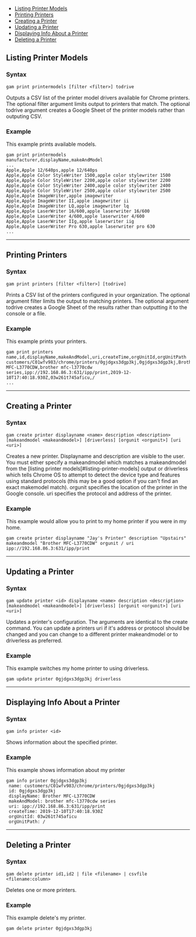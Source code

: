 - [Listing Printer Models](#listing-printer-models)
- [Printing Printers](#printing-printers)
- [Creating a Printer](#creating-a-printer)
- [Updating a Printer](#updating-a-printer)
- [Displaying Info About a Printer](#displaying-info-about-a-printer)
- [Deleting a Printer](#deleting-a-printer)

## Listing Printer Models
### Syntax
```
gam print printermodels [filter <filter>] todrive
```
Outputs a CSV list of the printer model drivers available for Chrome printers. The optional filter argument limits output to printers that match. The optional todrive argument creates a Google Sheet of the printer models rather than outputing CSV.

### Example
This example prints available models.
```
gam print printermodels
manufacturer,displayName,makeAndModel
...
Apple,Apple 12/640ps,apple 12/640ps
Apple,Apple Color StyleWriter 1500,apple color stylewriter 1500
Apple,Apple Color StyleWriter 2200,apple color stylewriter 2200
Apple,Apple Color StyleWriter 2400,apple color stylewriter 2400
Apple,Apple Color StyleWriter 2500,apple color stylewriter 2500
Apple,Apple ImageWriter,apple imagewriter
Apple,Apple ImageWriter II,apple imagewriter ii
Apple,Apple ImageWriter LQ,apple imagewriter lq
Apple,Apple LaserWriter 16/600,apple laserwriter 16/600
Apple,Apple LaserWriter 4/600,apple laserwriter 4/600
Apple,Apple LaserWriter IIg,apple laserwriter iig
Apple,Apple LaserWriter Pro 630,apple laserwriter pro 630
...
```
----

## Printing Printers
### Syntax
```
gam print printers [filter <filter>] [todrive]
```
Prints a CSV list of the printers configured in your organization. The optional argument filter limits the output to matching printers. The optional argument todrive creates a Google Sheet of the results rather than outputting it to the console or a file.

### Example
This example prints your printers.
```
gam print printers
name,id,displayName,makeAndModel,uri,createTime,orgUnitId,orgUnitPath
customers/C01wfv983/chrome/printers/0gjdgxs3dgp3kj,0gjdgxs3dgp3kj,Brother MFC-L3770CDW,brother mfc-l3770cdw series,ipp://192.168.86.3:631/ipp/print,2019-12-10T17:40:18.930Z,03w261t745aficu,/
...
```
----

## Creating a Printer
### Syntax
```
gam create printer displayname <name> description <description> [makeandmodel <makeandmodel>] [driverless] [orgunit <orgunit>] [uri <uri>]
```
Creates a new printer. Displayname and description are visible to the user. You must either specify a makeandmodel which matches a makeandmodel from the [listing printer models[#listing-printer-models] output or driverless which tells Chrome OS to attempt to detect the device type and features using standard protocols (this may be a good option if you can't find an exact makemodel match). orgunit specifies the location of the printer in the Google console. uri specifies the protocol and address of the printer.

### Example
This example would allow you to print to my home printer if you were in my home.
```
gam create printer displayname "Jay's Printer" description "Upstairs" makeandmodel "Brother MFC-L3770CDW" orgunit / uri ipp://192.168.86.3:631/ipp/print
```
----

## Updating a Printer
### Syntax
```
gam update printer <id> displayname <name> description <description> [makeandmodel <makeandmodel>] [driverless] [orgunit <orgunit>] [uri <uri>]
```
Updates a printer's configuration. The arguments are identical to the create command. You can update a printers uri if it's address or protocol should be changed and you can change to a different printer makeandmodel or to driverless as preferred.

### Example
This example switches my home printer to using driverless.
```
gam update printer 0gjdgxs3dgp3kj driverless
```
----

## Displaying Info About a Printer
### Syntax
```
gam info printer <id>
```
Shows information about the specified printer.

### Example
This example shows information about my printer
```
gam info printer 0gjdgxs3dgp3kj
 name: customers/C01wfv983/chrome/printers/0gjdgxs3dgp3kj
 id: 0gjdgxs3dgp3kj
 displayName: Brother MFC-L3770CDW
 makeAndModel: brother mfc-l3770cdw series
 uri: ipp://192.168.86.3:631/ipp/print
 createTime: 2019-12-10T17:40:18.930Z
 orgUnitId: 03w261t745aficu
 orgUnitPath: /
```
----

## Deleting a Printer
### Syntax
```
gam delete printer id1,id2 | file <filename> | csvfile <filename:column>
```
Deletes one or more printers.

### Example
This example delete's my printer.
```
gam delete printer 0gjdgxs3dgp3kj
```